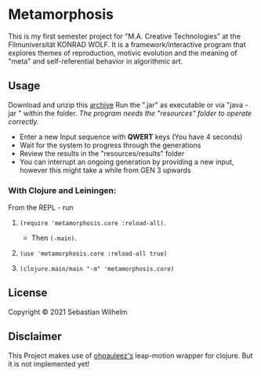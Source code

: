 # Metamorphosis

This is my first semester project for "M.A. Creative Technologies" at the Filmuniversität KONRAD WOLF.
It is a framework/interactive program that explores themes of reproduction, motivic evolution and the meaning of "meta" and self-referential behavior in algorithmic art.

## Usage

Download and unzip this [archive](https://gofile.io/d/WViu7C)
Run the ".jar" as executable or via "java -jar <filename>" within the folder. 
*The program needs the "resources" folder to operate correctly.*

* Enter a new Input sequence with **QWERT** keys (You have 4 seconds)
* Wait for the system to progress through the generations
* Review the results in the "resources/results" folder
* You can interrupt an ongoing generation by providing a new input, however this might take a while from GEN 3 upwards

### With Clojure and Leiningen:

From the REPL - run 

1. `(require 'metamorphosis.core :reload-all)`.
    - Then `(-main)`.

2. `(use 'metamorphosis.core :reload-all true)`

3. `(clojure.main/main "-m" 'metamorphosis.core)`

## License

Copyright © 2021 Sebastian Wilhelm

## Disclaimer

This Project makes use of [ohpauleez's](https://github.com/ohpauleez/clojure-leap) leap-motion wrapper for clojure.
But it is not implemented yet! 
